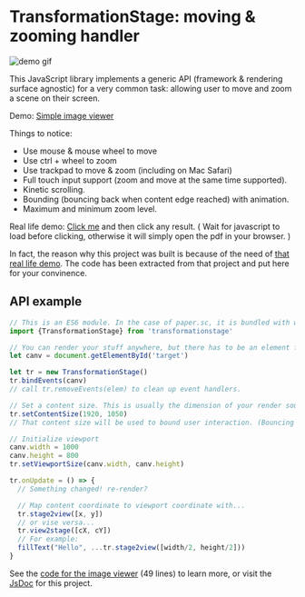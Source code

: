 # TransformationStage: moving & zooming handler

![demo gif](demo.gif)

This JavaScript library implements a generic API (framework & rendering surface agnostic) for a very common task:
allowing user to move and zoom a scene on their screen.

Demo: [Simple image viewer](https://micromaomao.github.io/transformationstage/demo/image-viewer/)

Things to notice:
  - Use mouse & mouse wheel to move
  - Use ctrl + wheel to zoom
  - Use trackpad to move & zoom (including on Mac Safari)
  - Full touch input support (zoom and move at the same time supported).
  - Kinetic scrolling.
  - Bounding (bouncing back when content edge reached) with animation.
  - Maximum and minimum zoom level.

Real life demo: [Click me](https://paper.sc/search/?as=page&query=A%20random%20sample%20of%20five%20metal%20rods%20produced%20by%20a%20machine%20is%20taken.%20Each%20rod%20is%20teste%20d%20for%20hardness.%20The%20results%2C%20in%20suitable%20units%2C%20are%20as%20follows.) and then click any result. ( Wait for javascript to load before clicking, otherwise it will simply open the pdf in your browser. )

In fact, the reason why this project was built is because of the need of [that real life demo](https://paper.sc/). The code has been
extracted from that project and put here for your convinence.

## API example

```javascript
// This is an ES6 module. In the case of paper.sc, it is bundled with webpack in the application build process.
import {TransformationStage} from 'transformationstage'

// You can render your stuff anywhere, but there has to be an element for event handlers to bind to.
let canv = document.getElementById('target')

let tr = new TransformationStage()
tr.bindEvents(canv)
// call tr.removeEvents(elem) to clean up event handlers.

// Set a content size. This is usually the dimension of your render source, or Infinity (TODO: Test for contentSize=Infinity).
tr.setContentSize(1920, 1050)
// That content size will be used to bound user interaction. (Bouncing back when edge reached)

// Initialize viewport
canv.width = 1000
canv.height = 800
tr.setViewportSize(canv.width, canv.height)

tr.onUpdate = () => {
  // Something changed! re-render?

  // Map content coordinate to viewport coordinate with...
  tr.stage2view([x, y])
  // or vise versa...
  tr.view2stage([cX, cY])
  // For example:
  fillText("Hello", ...tr.stage2view([width/2, height/2]))
}
```

See the [code for the image viewer](./demo/image-viewer/script.js) (49 lines) to learn more, or visit the [JsDoc](https://micromaomao.github.io/transformationstage/doc/modules/_transformationstage_.html) for this project.
